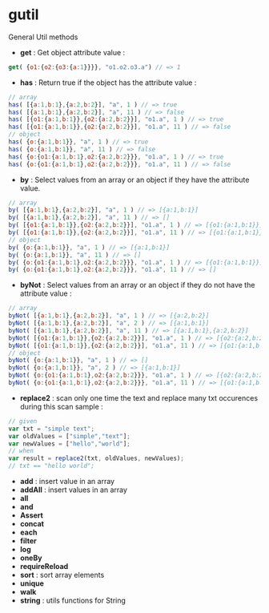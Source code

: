 gutil
=====

General Util methods

- **get** : Get object attribute value :
```js
get( {o1:{o2:{o3:{a:1}}}}, "o1.o2.o3.a") // => 1
```
- **has** : Return true if the object has the attribute value :
```js
// array
has( [{a:1,b:1},{a:2,b:2}], "a", 1 ) // => true
has( [{a:1,b:1},{a:2,b:2}], "a", 11 ) // => false
has( [{o1:{a:1,b:1}},{o2:{a:2,b:2}}], "o1.a", 1 ) // => true
has( [{o1:{a:1,b:1}},{o2:{a:2,b:2}}], "o1.a", 11 ) // => false
// object
has( {o:{a:1,b:1}}, "a", 1 ) // => true
has( {o:{a:1,b:1}}, "a", 11 ) // => false
has( {o:{o1:{a:1,b:1},o2:{a:2,b:2}}}, "o1.a", 1 ) // => true
has( {o:{o1:{a:1,b:1},o2:{a:2,b:2}}}, "o1.a", 11 ) // => false
```
- **by** : Select values from an array or an object if they have the attribute value.
```js
// array
by( [{a:1,b:1},{a:2,b:2}], "a", 1 ) // => [{a:1,b:1}]
by( [{a:1,b:1},{a:2,b:2}], "a", 11 ) // => []
by( [{o1:{a:1,b:1}},{o2:{a:2,b:2}}], "o1.a", 1 ) // => [{o1:{a:1,b:1}}]
by( [{o1:{a:1,b:1}},{o2:{a:2,b:2}}], "o1.a", 11 ) // => [{o1:{a:1,b:1}}]
// object
by( {o:{a:1,b:1}}, "a", 1 ) // => [{a:1,b:1}]
by( {o:{a:1,b:1}}, "a", 11 ) // => []
by( {o:{o1:{a:1,b:1},o2:{a:2,b:2}}}, "o1.a", 1 ) // => [{o1:{a:1,b:1}}]
by( {o:{o1:{a:1,b:1},o2:{a:2,b:2}}}, "o1.a", 11 ) // => []
```
- **byNot** : Select values from an array or an object if they do not have the attribute value :
```js
// array
byNot( [{a:1,b:1},{a:2,b:2}], "a", 1 ) // => [{a:2,b:2}]
byNot( [{a:1,b:1},{a:2,b:2}], "a", 2 ) // => [{a:1,b:1}]
byNot( [{a:1,b:1},{a:2,b:2}], "a", 11 ) // => [{a:1,b:1},{a:2,b:2}]
byNot( [{o1:{a:1,b:1}},{o2:{a:2,b:2}}], "o1.a", 1 ) // => [{o2:{a:2,b:2}}]
byNot( [{o1:{a:1,b:1}},{o2:{a:2,b:2}}], "o1.a", 11 ) // => [{o1:{a:1,b:1}},{o2:{a:2,b:2}}]
// object
byNot( {o:{a:1,b:1}}, "a", 1 ) // => []
byNot( {o:{a:1,b:1}}, "a", 2 ) // => [{a:1,b:1}]
byNot( {o:{o1:{a:1,b:1},o2:{a:2,b:2}}}, "o1.a", 1 ) // => [{o2:{a:2,b:2}}]
byNot( {o:{o1:{a:1,b:1},o2:{a:2,b:2}}}, "o1.a", 11 ) // => [{o1:{a:1,b:1}},{o2:{a:2,b:2}}]
```
- **replace2** : scan only one time the text and replace many txt occurences during this scan
sample :
```js
// given
var txt = "simple text";
var oldValues = ["simple","text"];
var newValues = ["hello","world"];
// when
var result = replace2(txt, oldValues, newValues);
// txt == "hello world";
```
- **add** : insert value in an array
- **addAll** : insert values in an array
- **all**
- **and**
- **Assert**
- **concat**
- **each**
- **filter**
- **log**
- **oneBy**
- **requireReload**
- **sort** : sort array elements
- **unique**
- **walk**
- **string** : utils functions for String